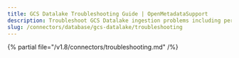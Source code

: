 ```yaml
---
title: GCS Datalake Troubleshooting Guide | OpenMetadataSupport
description: Troubleshoot GCS Datalake ingestion problems including permission errors, data parsing failures, or config gaps.
slug: /connectors/database/gcs-datalake/troubleshooting
---
```


{% partial file="/v1.8/connectors/troubleshooting.md" /%}
